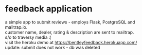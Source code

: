 # feedback application
a simple app to submit reviews - employs Flask, PostgreSQL and mailtrap.io. <br>
customer name, dealer, rating & description are sent to mailtrap. <br>
s/o to traversy media :) <br>
visit the heroku demo at https://bentleyfeedback.herokuapp.com/ <br>
update: submit does not work - db was deleted 
